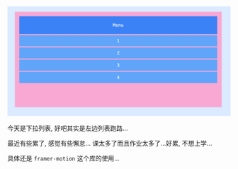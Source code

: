 ![Screenshot](https://github.com/NeilYeTAT/LearnCSSuseReact-Tailwind/blob/main/src/components/day013-drop-down-menu/Screenshot.png)

今天是下拉列表, 好吧其实是左边列表跑路...

最近有些累了, 感觉有些懈怠... 课太多了而且作业太多了...好累, 不想上学...

具体还是 `framer-motion` 这个库的使用...
